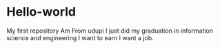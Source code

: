 # Hello-world
My first repository
Am From udupi I just did my graduation in information science and engineering
I want to earn
I want a job.
